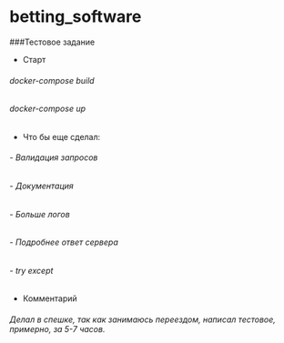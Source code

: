 # betting_software
###Тестовое задание
 
* Старт
###### docker-compose build
###### docker-compose up

* Что бы еще сделал:

###### - Валидация запросов
###### - Документация
###### - Больше логов
###### - Подробнее ответ сервера
###### - try except

* Комментарий

###### Делал в спешке, так как занимаюсь переездом, написал тестовое, примерно, за 5-7 часов.



